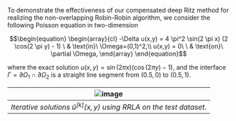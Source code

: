 
To demonstrate the effectiveness of our compensated deep Ritz method for realizing the non-overlapping Robin-Robin algorithm, we consider the following Poisson equation in two-dimension
```math
\begin{equation}
\begin{array}{cl}
-\Delta u(x,y)  = 4 \pi^2 \sin(2 \pi x)  (2 \cos(2 \pi y) - 1)  \ & \text{in}\ \Omega=(0,1)^2,\\
u(x,y) = 0\ \ & \text{on}\ \partial \Omega,
\end{array}
\end{equation}
```
where the exact solution $u(x,y) = \sin(2\pi x)(\cos(2\pi y)-1)$, and the interface $\Gamma=\partial\Omega_1\cap\partial\Omega_2$ is a straight line segment from $(0.5,0)$ to $(0.5,1)$. 

|![image](https://github.com/AI4SC-TJU/DDLM/assets/93070782/ab9eb048-55bd-47a2-a912-f633b9fb912f)|
|:--------------------------------------------------------------:|
| *Iterative solutions $`\hat{u}^{[k]}(x,y)`$ using RRLA on the test dataset.*  |
